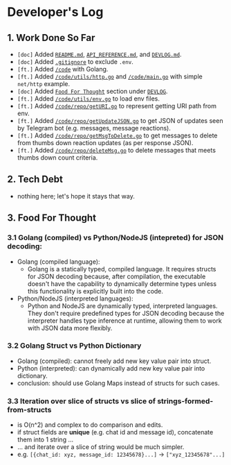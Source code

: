 # Developer's Log

## 1. Work Done So Far
- `[doc]` Added [`README.md`](README.md), [`API_REFERENCE.md`](API_REFERENCE.md), and [`DEVLOG.md`](DEVLOG.md).
- `[doc]` Added [`.gitignore`](.gitignore) to exclude `.env`.
- `[ft.]` Added [`/code`](code/) with Golang.
- `[ft.]` Added [`/code/utils/http.go`](/code/utils/http.go) and [`/code/main.go`](code/main.go) with simple `net/http` example.
- `[doc]` Added [`Food For Thought`](DEVLOG.md#3-food-for-thought) section under [`DEVLOG`](DEVLOG.md).
- `[ft.]` Added [`/code/utils/env.go`](/code/utils/env.go) to load env files.
- `[ft.]` Added [`/code/repo/getURI.go`](/code/repo/getURI.go) to represent getting URI path from env.
- `[ft.]` Added [`/code/repo/getUpdateJSON.go`](/code/repo/getUpdateJSON.go) to get JSON of updates seen by Telegram bot (e.g. messages, message reactions).
- `[ft.]` Added [`/code/repo/getMsgToDelete.go`](/code/repo/getMsgToDelete.go) to get messages to delete from thumbs down reaction updates (as per response JSON).
- `[ft.]` Added [`/code/repo/deleteMsg.go`](/code/repo/deleteMsg.go) to delete messages that meets thumbs down count criteria.

## 2. Tech Debt
- nothing here; let's hope it stays that way.

## 3. Food For Thought
### 3.1 Golang (compiled) vs Python/NodeJS (intepreted) for JSON decoding:
- Golang (compiled language):
    - Golang is a statically typed, compiled language. It requires structs for JSON decoding because, after compilation, the executable doesn't have the capability to dynamically determine types unless this functionality is explicitly built into the code.
- Python/NodeJS (interpreted languages):
    - Python and NodeJS are dynamically typed, interpreted languages. They don't require predefined types for JSON decoding because the interpreter handles type inference at runtime, allowing them to work with JSON data more flexibly.

### 3.2 Golang Struct vs Python Dictionary
- Golang (compiled): cannot freely add new key value pair into struct.
- Python (interpreted): can dynamically add new key value pair into dictionary.
- conclusion: should use Golang Maps instead of structs for such cases.

### 3.3 Iteration over slice of structs vs slice of strings-formed-from-structs
- is O(n^2) and complex to do comparison and edits.
- if struct fields are **unique** (e.g. chat id and message id), concatenate them into 1 string ...
- ... and iterate over a slice of string would be much simpler.
- e.g. `[{chat_id: xyz, message_id: 12345678}...]` -> `["xyz_12345678"...]`